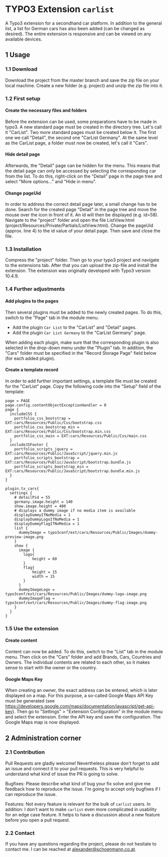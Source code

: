 # TYPO3 Extension ```carlist```

A Typo3 extension for a secondhand car platform. In addition to the general list, a list for German cars has also been added (can be changed as desired). The entire extension is responsive and can be viewed on any available devices.

## 1 Usage
### 1.1 Download
Download the project from the master branch and save the zip file on your local machine. Create a new folder (e.g. project) and unzip the zip file into it.

### 1.2 First setup
#### Create the necessary files and folders
Before the extension can be used, some preparations have to be made in typo3. 
A new standard page must be created in the directory tree. Let's call it "CarList". Two more standard pages must be created below it. The first one we call "Detail", the second one "CarList Germany".
At the same level as the CarList page, a folder must now be created, let's call it "Cars".

#### Hide detail page
Afterwards, the "Detail" page can be hidden for the menu. This means that the detail page can only be accessed by selecting the corresponding car from the list. To do this, right-click on the "Detail" page in the page tree and select "More options..." and "Hide in menu". 

#### Change pageUid
In order to address the correct detail page later, a small change has to be done. Search for the created page "Detail" in the page tree and move the mouse over the icon in front of it. An id will then be displayed (e.g. id=58). Navigate to the "project" folder and open the file ListView.html (project/Resources/Private/Partials/ListView.html). Change the pageUid (approx. line 4) to the id value of your detail page. Then save and close the file.

### 1.3 Installation
Compress the "project" folder. Then go to your typo3 project and navigate to the extensions tab. After that you can upload the zip-file and install the extension. The extension was originally developed with Typo3 version 10.4.9.

### 1.4 Further adjustments
#### Add plugins to the pages
Then several plugins must be added to the newly created pages. To do this, switch to the "Page" tab in the module menu.
- Add the plugin ```Car List``` to the "CarList" and "Detail" pages.
- Add the plugin ```Car List Germany``` to the "CarList Germany" page.

When adding each plugin, make sure that the corresponding plugin is also selected in the drop-down menu under the "Plugin" tab. In addition, the "Cars" folder must be specified in the "Record Storage Page" field below (for each added plugin).

#### Create a template record
In order to add further important settings, a template file must be created for the "CarList" page. 
Copy the following code into the "Setup" field of the template:
```
page = PAGE
page.config.contentObjectExceptionHandler = 0
page {
  includeCSS {
    portfolio_css_bootstrap = EXT:cars/Resources/Public/Css/bootstrap.css
    portfolio_css_bootstrap_min = EXT:cars/Resources/Public/Css/bootstrap.min.css
    portfolio_css_main = EXT:cars/Resources/Public/Css/main.css
  }
  includeJSFooter {
    portfolio_scripts_jquery = EXT:cars/Resources/Public/JavaScript/jquery.min.js
    portfolio_scripts_bootstrap = EXT:cars/Resources/Public/JavaScript/bootstrap.bundle.js
    portfolio_scripts_bootstrap_min = EXT:cars/Resources/Public/JavaScript/bootstrap.bundle.min.js
  }
}

plugin.tx_cars{
  settings {
    # detailPid = 55
    germany.image.height = 140
    show.image.height = 400
    # displays a dummy image if no media item is available
    displayDummyIfNoMedia = 1
    displayDummyLogoIfNoMedia = 1
    displayDummyFlagIfNoMedia = 1
    list {
      dummyImage = typo3conf/ext/cars/Resources/Public/Images/dummy-preview-image.png
    }
    show {
      image {
        logo{
        	height = 60
        }
        flag{
        	height = 15
        	width = 15
        }
      }
      dummyImageLogo = typo3conf/ext/cars/Resources/Public/Images/dummy-logo-image.png
      dummyImageFlag = typo3conf/ext/cars/Resources/Public/Images/dummy-flag-image.png
    }
  }
}
```

### 1.5 Use the extension
#### Create content
Content can now be added. To do this, switch to the "List" tab in the module menu. Then click on the "Cars" folder and add Brands, Cars, Countries and Owners. The individual contents are related to each other, so it makes sense to start with the owner or the country.

#### Google Maps Key
When creating an owner, the exact address can be entered, which is later displayed on a map. For this purpose, a so-called Google Maps API Key must be generated (see https://developers.google.com/maps/documentation/javascript/get-api-key).
Then go to "Settings" > "Extension Configuration" in the module menu and select the extension. Enter the API key and save the configuration. The Google Maps map is now displayed.

## 2 Administration corner
### 2.1 Contribution
Pull Requests are gladly welcome! Nevertheless please don't forget to add an issue and connect it to your pull requests. This is very helpful to understand what kind of issue the PR is going to solve.

Bugfixes: Please describe what kind of bug your fix solve and give me feedback how to reproduce the issue. I'm going to accept only bugfixes if I can reproduce the issue.

Features: Not every feature is relevant for the bulk of ```carlist``` users. In addition: I don't want to make ```carlist``` even more complicated in usability for an edge case feature. It helps to have a discussion about a new feature before you open a pull request.

### 2.2 Contact
If you have any questions regarding the project, please do not hesitate to contact me. I can be reached at alexander@schoenmann.co.at.
